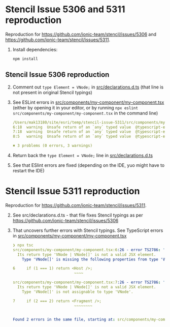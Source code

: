 # Stencil Issue 5306 and 5311 reproduction

Reproduction for https://github.com/ionic-team/stencil/issues/5306 and https://github.com/ionic-team/stencil/issues/5311.

1. Install dependencies:

   ```bash
   npm install
   ```

## Stencil Issue 5306 reproduction

2. Comment out `type Element = VNode;` in [src/declarations.d.ts](src/declarations.d.ts) (that line is not present in original Stencil typings)

3. See ESLint errors in [src/components/my-component/my-component.tsx](src/components/my-component/my-component.tsx) (either by opening it in your editor, or by running `npx eslint src/components/my-component/my-component.tsx` in the command line)

   ```yaml
   /Users/mak13180/site/esri/temp/stencil-issue-5311/src/components/my-component/my-component.tsx
   6:18  warning  Unsafe return of an `any` typed value  @typescript-eslint/no-unsafe-return
   7:18  warning  Unsafe return of an `any` typed value  @typescript-eslint/no-unsafe-return
   8:5   warning  Unsafe return of an `any` typed value  @typescript-eslint/no-unsafe-return

   ✖ 3 problems (0 errors, 3 warnings)
   ```

4. Return back the `type Element = VNode;` line in [src/declarations.d.ts](src/declarations.d.ts)

5. See that ESlint errors are fixed (depending on the IDE, yuo might have to restart the IDE)

# Stencil Issue 5311 reproduction

Reproduction for https://github.com/ionic-team/stencil/issues/5311.

2. See src/declarations.d.ts - that file fixes Stencil typings as per
   https://github.com/ionic-team/stencil/issues/5306

3. That uncovers further errors with Stencil typings. See TypeScript
   errors in [src/components/my-component/my-component.tsx](src/components/my-component/my-component.tsx)

   ```yaml
   ❯ npx tsc
   src/components/my-component/my-component.tsx:6:26 - error TS2786: 'Host' cannot be used as a JSX component.
     Its return type 'VNode | VNode[]' is not a valid JSX element.
       Type 'VNode[]' is missing the following properties from type 'VNode': $flags$, $tag$, $elm$, $text$, $children$

   6     if (1 === 1) return <Host />;
                              ~~~~

   src/components/my-component/my-component.tsx:7:26 - error TS2786: 'Fragment' cannot be used as a JSX component.
     Its return type 'VNode | VNode[]' is not a valid JSX element.
       Type 'VNode[]' is not assignable to type 'VNode'.

   7     if (2 === 2) return <Fragment />;
                              ~~~~~~~~


   Found 2 errors in the same file, starting at: src/components/my-component/my-component.tsx:6
   ```

```

```
